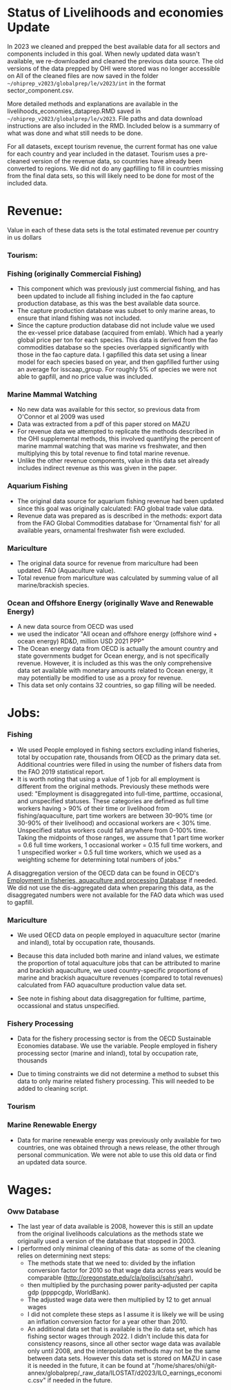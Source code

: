 # Status of Livelihoods and economies Update

In 2023 we cleaned and prepped the best available data for all sectors and components included in this goal. When newly updated data wasn't available, we re-downloaded and cleaned the previous data source. The old versions of the data prepped by OHI were stored was no longer accessible on All of the cleaned files are now saved in the folder `~/ohiprep_v2023/globalprep/le/v2023/int` in the format sector_component.csv.

More detailed methods and explanations are available in the livelihoods_economies_dataprep.RMD saved in `~/ohiprep_v2023/globalprep/le/v2023`. File paths and data download instructions are also included in the RMD. Included below is a summarry of what was done and what still needs to be done.

For all datasets, except tourism revenue, the current format has one value for each country and year included in the dataset. Tourism uses a pre-cleaned version of the revenue data, so countries have already been converted to regions. We did not do any gapfilling to fill in countries missing from the final data sets, so this will likely need to be done for most of the included data.

# Revenue:

Value in each of these data sets is the total estimated revenue per country in us dollars

### Tourism:

### Fishing (originally Commercial Fishing)

-   This component which was previously just commercial fishing, and has been updated to include all fishing included in the fao capture production database, as this was the best available data source.
-   The capture production database was subset to only marine areas, to ensure that inland fishing was not included.
-   Since the capture production database did not include value we used the ex-vessel price database (acquired from emlab). Which had a yearly global price per ton for each species. This data is derived from the fao commodities database so the species overlapped significantly with those in the fao capture data. I gapfilled this data set using a linear model for each species based on year, and then gapfilled further using an average for isscaap_group. For roughly 5% of species we were not able to gapfill, and no price value was included.

###  Marine Mammal Watching

-   No new data was available for this sector, so previous data from O'Connor et al 2009 was used
-   Data was extracted from a pdf of this paper stored on MAZU
-   For revenue data we attempted to replicate the methods described in the OHI supplemental methods, this involved quantifying the percent of marine mammal watching that was marine vs freshwater, and then multiplying this by total revenue to find total marine revenue.
-   Unlike the other revenue components, value in this data set already includes indirect revenue as this was given in the paper.

### Aquarium Fishing

-   The original data source for aquarium fishing revenue had been updated since this goal was originally calculated: FAO global trade value data.
-   Revenue data was prepared as is described in the methods: export data from the FAO Global Commodities database for 'Ornamental fish' for all available years, ornamental freshwater fish were excluded.

### Mariculture

-   The original data source for revenue from mariculture had been updated. FAO (Aquaculture value).
-   Total revenue from mariculture was calculated by summing value of all marine/brackish species.

### Ocean and Offshore Energy (originally Wave and Renewable Energy)

-   A new data source from OECD was used
-   we used the indicator "All ocean and offshore energy (offshore wind + ocean energy) RD&D, million USD 2021 PPP"
-   The Ocean energy data from OECD is actually the amount country and state governments budget for Ocean energy, and is not specifically revenue. However, it is included as this was the only comprehensive data set available with monetary amounts related to Ocean energy, it may potentially be modified to use as a proxy for revenue.
-   This data set only contains 32 countries, so gap filling will be needed.

# Jobs:

### Fishing

-   We used People employed in fishing sectors excluding inland fisheries, total by occupation rate, thousands from OECD as the primary data set. Additional countries were filled in using the number of fishers data from the FAO 2019 statistical report.
-   It is worth noting that using a value of 1 job for all employment is different from the original methods. Previously these methods were used: "Employment is disaggregated into full-time, parttime, occasional, and unspecified statuses. These categories are defined as full time workers having \> 90% of their time or livelihood from fishing/aquaculture, part time workers are between 30-90% time (or 30-90% of their livelihood) and occasional workers are \< 30% time. Unspecified status workers could fall anywhere from 0-100% time. Taking the midpoints of those ranges, we assume that 1 part time worker = 0.6 full time workers, 1 occasional worker = 0.15 full time workers, and 1 unspecified worker = 0.5 full time workers, which we used as a weighting scheme for determining total numbers of jobs."

A disaggregation version of the OECD data can be found in OECD's [Employment in fisheries, aquaculture and processing Database](#0) if needed. We did not use the dis-aggregated data when preparing this data, as the disaggregated numbers were not available for the FAO data which was used to gapfill.

### Mariculture

-   We used OECD data on people employed in aquaculture sector (marine and inland), total by occupation rate, thousands.

-   Because this data included both marine and inland values, we estimate the proportion of total aquaculture jobs that can be attributed to marine and brackish aquaculture, we used country-specific proportions of marine and brackish aquaculture revenues (compared to total revenues) calculated from FAO aquaculture production value data set.

-   See note in fishing about data disaggregation for fulltime, partime, occassional and status unspecified.

### Fishery Processing

-   Data for the fishery processing sector is from the OECD Sustainable Economies database. We use the variable. People employed in fishery processing sector (marine and inland), total by occupation rate, thousands

-   Due to timing constraints we did not determine a method to subset this data to only marine related fishery processing. This will needed to be added to cleaning script.

### Tourism

### Marine Renewable Energy

-   Data for marine renewable energy was previously only available for two countries, one was obtained through a news release, the other through personal communication. We were not able to use this old data or find an updated data source.

# Wages:

### Oww Database

-   The last year of data available is 2008, however this is still an update from the original livelihoods calculations as the methods state we originally used a version of the database that stopped in 2003.
-   I performed only minimal cleaning of this data- as some of the cleaning relies on determining next steps:
    -   The methods state that we need to: divided by the inflation conversion factor for 2010 so that wage data across years would be comparable (<http://oregonstate.edu/cla/polisci/sahr/sahr>),
    -   then multiplied by the purchasing power parity-adjusted per capita gdp (ppppcgdp, WorldBank).
    -   The adjusted wage data were then multiplied by 12 to get annual wages
    -   I did not complete these steps as I assume it is likely we will be using an inflation conversion factor for a year other than 2010.
    -   An additional data set that is available is the ilo data set, which has fishing sector wages through 2022. I didn't include this data for consistency reasons, since all other sector wage data was available only until 2008, and the interpolation methods may not be the same between data sets. However this data set is stored on MAZU in case it is needed in the future, it can be found at "/home/shares/ohi/git-annex/globalprep/\_raw_data/ILOSTAT/d2023/ILO_earnings_economic.csv" if needed in the future.
